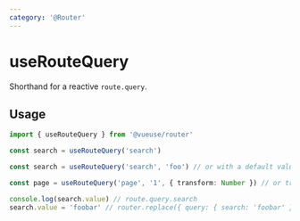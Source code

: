 ```yaml
---
category: '@Router'
---
```


# useRouteQuery

Shorthand for a reactive `route.query`.

## Usage

```ts
import { useRouteQuery } from '@vueuse/router'

const search = useRouteQuery('search')

const search = useRouteQuery('search', 'foo') // or with a default value

const page = useRouteQuery('page', '1', { transform: Number }) // or transforming value

console.log(search.value) // route.query.search
search.value = 'foobar' // router.replace({ query: { search: 'foobar' } })
```

